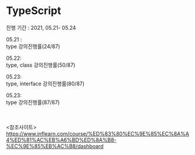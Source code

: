 # TypeScript
진행 기간 : 2021, 05.21- 05.24

05.21 :  <br/> type  강의진행률(24/87)

05.22:  <br/> type, class  강의진행률(50/87)

05.23:  <br/> type, interface  강의진행률(80/87)

05.23:  <br/> type  강의진행률(87/87)

<br/><br/><참조사이트> 
https://www.inflearn.com/course/%ED%83%80%EC%9E%85%EC%8A%A4%ED%81%AC%EB%A6%BD%ED%8A%B8-%EC%9E%85%EB%AC%B8/dashboard
